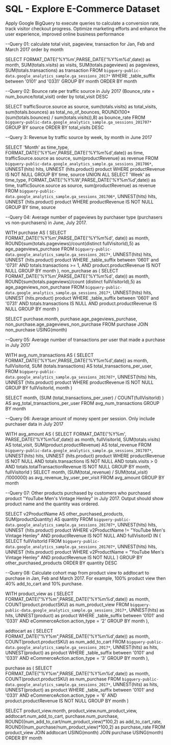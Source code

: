 # SQL - Explore E-Commerce Dataset
Apply Google BigQuery to execute queries to calculate a conversion rate, track visitor checkout progress. Optimize marketing efforts and enhance the user experience, improved online business performance


--Query 01: calculate total visit, pageview, transaction for Jan, Feb and March 2017 order by month

SELECT 
  FORMAT_DATE('%Y%m',PARSE_DATE('%Y%m%d',date)) as month,
  SUM(totals.visits) as visits,
  SUM(totals.pageviews) as pageviews,
  SUM(totals.transactions) as transaction
FROM `bigquery-public-data.google_analytics_sample.ga_sessions_2017*`
WHERE _table_suffix between '0101' and '0331'
GROUP BY month 
ORDER BY month

--Query 02: Bounce rate per traffic source in July 2017 (Bounce_rate = num_bounce/total_visit) order by total_visit DESC

SELECT 
  trafficSource.source as source,
  sum(totals.visits) as total_visits,
  sum(totals.bounces) as total_no_of_bounces,
  ROUND(100* (sum(totals.bounces) / sum(totals.visits)),8) as bounce_rate
FROM `bigquery-public-data.google_analytics_sample.ga_sessions_201707*` 
GROUP BY source
ORDER BY total_visits DESC

--Query 3: Revenue by traffic source by week, by month in June 2017

SELECT 
  'Month' as time_type,
  FORMAT_DATE('%Y%m',PARSE_DATE('%Y%m%d',date)) as time,
  trafficSource.source as source,
  sum(productRevenue) as revenue
FROM `bigquery-public-data.google_analytics_sample.ga_sessions_201706*`,
UNNEST(hits) hits,
UNNEST (hits.product) product
WHERE productRevenue IS NOT NULL
GROUP BY time, source
UNION ALL
SELECT 
 'Week' as time_type,
 FORMAT_DATE('%Y%W',PARSE_DATE('%Y%m%d',date)) as time,
 trafficSource.source as source,
  sum(productRevenue) as revenue
FROM `bigquery-public-data.google_analytics_sample.ga_sessions_201706*`,
UNNEST(hits) hits,
UNNEST (hits.product) product
WHERE productRevenue IS NOT NULL
GROUP BY time, source

--Query 04: Average number of pageviews by purchaser type (purchasers vs non-purchasers) in June, July 2017.

WITH purchase AS (
    SELECT
      FORMAT_DATE('%Y%m',PARSE_DATE('%Y%m%d', date)) as month,
      ROUND(sum(totals.pageviews)/count(distinct fullVisitorId),5) as age_pageviews_purchase
  FROM `bigquery-public-data.google_analytics_sample.ga_sessions_2017*`,
  UNNEST(hits) hits,
  UNNEST (hits.product) product
    WHERE _table_suffix between '0601' and '0731'
    AND totals.transactions >= 1,
    AND product.productRevenue IS NOT NULL
    GROUP BY month ),
  non_purchase as (
    SELECT
      FORMAT_DATE('%Y%m',PARSE_DATE('%Y%m%d', date)) as month,
      ROUND(sum(totals.pageviews)/count (distinct fullVisitorId),5) as age_pageviews_non_purchase
    FROM `bigquery-public-data.google_analytics_sample.ga_sessions_2017*`,
    UNNEST(hits) hits,
    UNNEST (hits.product) product
      WHERE _table_suffix between '0601' and '0731'
      AND totals.transactions IS NULL
      AND product.productRevenue IS NULL
      GROUP BY month )

SELECT
  purchase.month,
  purchase.age_pageviews_purchase,
  non_purchase.age_pageviews_non_purchase
FROM purchase
JOIN non_purchase USING(month)

--Query 05: Average number of transactions per user that made a purchase in July 2017

WITH avg_num_transactions AS (
    SELECT
        FORMAT_DATE('%Y%m',PARSE_DATE('%Y%m%d',date)) as month,
        fullVisitorId,
        SUM (totals.transactions) AS total_transactions_per_user,
    FROM `bigquery-public-data.google_analytics_sample.ga_sessions_201707*`,
    UNNEST(hits) hits,
    UNNEST (hits.product) product
    WHERE productRevenue IS NOT NULL
    GROUP BY fullVisitorId, month
)

SELECT 
    month,
    (SUM (total_transactions_per_user) / COUNT(fullVisitorId) ) AS avg_total_transactions_per_user
FROM avg_num_transactions
GROUP BY month

--Query 06: Average amount of money spent per session. Only include purchaser data in July 2017

WITH avg_amount AS (
  SELECT 
    FORMAT_DATE('%Y%m', PARSE_DATE('%Y%m%d',date)) as month,
    fullVisitorId,
    SUM(totals.visits) AS total_visit,
    SUM(product.productRevenue) AS total_revenue
  FROM `bigquery-public-data.google_analytics_sample.ga_sessions_201707*`,
  UNNEST(hits) hits,
  UNNEST (hits.product) product
    WHERE productRevenue IS NOT NULL
    AND totals.transactions IS NOT NULL
    AND totals.visits > 0
    AND totals.totalTransactionRevenue IS NOT NULL
    GROUP BY month, fullVisitorId
)
SELECT month,
(SUM(total_revenue) / SUM(total_visit) /1000000) as avg_revenue_by_user_per_visit
FROM avg_amount
GROUP BY month

--Query 07: Other products purchased by customers who purchased product "YouTube Men's Vintage Henley" in July 2017. Output should show product name and the quantity was ordered.

SELECT 
    v2ProductName AS other_purchased_products, 
    SUM(productQuantity) AS quantity
  FROM `bigquery-public-data.google_analytics_sample.ga_sessions_201707*`,
  UNNEST(hits) hits,
  UNNEST (hits.product) product
  WHERE v2ProductName != "YouTube Men's Vintage Henley"
  AND productRevenue IS NOT NULL
  AND fullVisitorID IN
  ( 
    SELECT fullVisitorId
    FROM `bigquery-public-data.google_analytics_sample.ga_sessions_201707*`,
    UNNEST(hits) hits,
    UNNEST (hits.product) product
    WHERE v2ProductName = "YouTube Men's Vintage Henley"
    AND productRevenue IS NOT NULL
  )
  GROUP BY other_purchased_products
  ORDER BY quantity DESC

--Query 08: Calculate cohort map from product view to addtocart to purchase in Jan, Feb and March 2017. For example, 100% product view then 40% add_to_cart and 10% purchase.

WITH product_view as (
    SELECT
      FORMAT_DATE("%Y%m",PARSE_DATE('%Y%m%d',date)) as month,
      COUNT(product.productSKU) as num_product_view
    FROM `bigquery-public-data.google_analytics_sample.ga_sessions_2017*`,
    UNNEST(hits) as hits,
    UNNEST(product) as product
    WHERE _table_suffix between '0101' and '0331'
  AND eCommerceAction.action_type = '2'
    GROUP BY month
), 

  addtocart as (
    SELECT
      FORMAT_DATE("%Y%m",PARSE_DATE('%Y%m%d',date)) as month,
      COUNT(product.productSKU) as num_add_to_cart
    FROM `bigquery-public-data.google_analytics_sample.ga_sessions_2017*`,
    UNNEST(hits) as hits,
    UNNEST(product) as product
    WHERE _table_suffix between '0101' and '0331'
    AND eCommerceAction.action_type = '3'
    GROUP BY month
),

  purchase as (
    SELECT
      FORMAT_DATE("%Y%m",PARSE_DATE('%Y%m%d',date)) as month,
      COUNT(product.productSKU) as num_purchase
    FROM `bigquery-public-data.google_analytics_sample.ga_sessions_2017*`,
    UNNEST(hits) as hits,
    UNNEST(product) as product
    WHERE _table_suffix between '0101' and '0331'
    AND eCommerceAction.action_type = '6'
    AND product.productRevenue IS NOT NULL
    GROUP BY month
)

SELECT
    product_view.month,
    product_view.num_product_view,
    addtocart.num_add_to_cart,
    purchase.num_purchase,
    ROUND((num_add_to_cart/num_product_view)*100,2) as add_to_cart_rate,
    ROUND((num_purchase/num_product_view)*100,2) as purchase_rate
FROM product_view
JOIN addtocart USING(month)
JOIN purchase USING(month)
ORDER BY month
